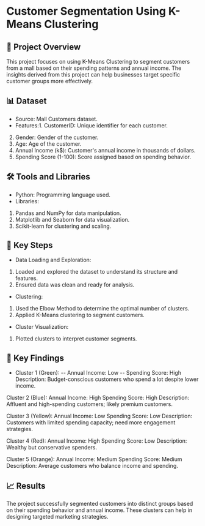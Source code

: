 # Customer Segmentation Using K-Means Clustering
## 📜 Project Overview
This project focuses on using K-Means Clustering to segment customers from a mall based on their spending patterns and annual income. The insights derived from this project can help businesses target specific customer groups more effectively.

## 📊 Dataset
- Source: Mall Customers dataset.
- Features:1. CustomerID: Unique identifier for each customer.
2. Gender: Gender of the customer.
3. Age: Age of the customer.
4. Annual Income (k$): Customer's annual income in thousands of dollars.
5. Spending Score (1-100): Score assigned based on spending behavior.

## 🛠 Tools and Libraries
- Python: Programming language used.
- Libraries:
1. Pandas and NumPy for data manipulation.
2. Matplotlib and Seaborn for data visualization.
3. Scikit-learn for clustering and scaling.

## 🚀 Key Steps
- Data Loading and Exploration:
1. Loaded and explored the dataset to understand its structure and features.
2. Ensured data was clean and ready for analysis.

- Clustering:
1. Used the Elbow Method to determine the optimal number of clusters.
2. Applied K-Means clustering to segment customers.

- Cluster Visualization:
1. Plotted clusters to interpret customer segments.

## 📝 Key Findings
- Cluster 1 (Green):
-- Annual Income: Low
-- Spending Score: High
Description: Budget-conscious customers who spend a lot despite lower income.

Cluster 2 (Blue):
Annual Income: High
Spending Score: High
Description: Affluent and high-spending customers; likely premium customers.

Cluster 3 (Yellow):
Annual Income: Low
Spending Score: Low
Description: Customers with limited spending capacity; need more engagement strategies.

Cluster 4 (Red):
Annual Income: High
Spending Score: Low
Description: Wealthy but conservative spenders.

Cluster 5 (Orange):
Annual Income: Medium
Spending Score: Medium
Description: Average customers who balance income and spending.

## 📈 Results
The project successfully segmented customers into distinct groups based on their spending behavior and annual income. These clusters can help in designing targeted marketing strategies.
